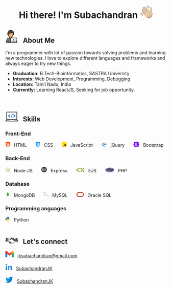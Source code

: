 <h1 align='center'> Hi there! I'm Subachandran <img src='https://raw.githubusercontent.com/Subachandran/Subachandran/main/Images/handWave.png' width='40px'> </h1>

<h2><img src='https://raw.githubusercontent.com/Subachandran/Subachandran/main/Images/aboutmeLogo.png' width='40px'> &nbsp;  About Me</h2>

 I'm a programmer with lot of passion towards solving problems and learning new technologies. I love to explore different languages and frameworks and always eager to try new things.
 
 - <b>Graduation:</b> B.Tech-Bioinformatics, SASTRA University
 - <b>Interests:</b> Web Development, Programming, Debugging
 - <b>Location:</b> Tamil Nadu, India
 - <b>Currently:</b> Learning ReactJS, Seeking for job opportunity.
<br>
<h2><img src='https://raw.githubusercontent.com/Subachandran/Subachandran/main/Images/skillLogo.png' width='40px'> &nbsp; Skills </h2>

<h3> Front-End </h3>
<div valign='center'>
  <img src='https://raw.githubusercontent.com/Subachandran/Subachandran/main/Images/html.png' height='15px'> &nbsp; HTML 
&nbsp; &nbsp; &nbsp;
  <img src='https://raw.githubusercontent.com/Subachandran/Subachandran/main/Images/css.png' height='15px'> &nbsp; CSS 
&nbsp; &nbsp; &nbsp;
  <img src='https://raw.githubusercontent.com/Subachandran/Subachandran/main/Images/js.png' height='15px'> &nbsp; JavaScript 
&nbsp; &nbsp; &nbsp;
  <img src='https://raw.githubusercontent.com/Subachandran/Subachandran/main/Images/jquery.png' height='15px'> &nbsp; jQuery 
&nbsp; &nbsp; &nbsp;
  <img src='https://raw.githubusercontent.com/Subachandran/Subachandran/main/Images/bootstrap.png' height='15px'> &nbsp; Bootstrap 
</div>

<h3> Back-End </h3>
<div>
  <img src='https://raw.githubusercontent.com/Subachandran/Subachandran/main/Images/nodejs.png' height='15px'> &nbsp; Node-JS 
&nbsp; &nbsp; &nbsp;
  <img src='https://raw.githubusercontent.com/Subachandran/Subachandran/main/Images/ex.png' height='17px'> &nbsp; Express
&nbsp; &nbsp; &nbsp;
  <img src='https://raw.githubusercontent.com/Subachandran/Subachandran/main/Images/ejs.png' height='15px'> &nbsp; EJS
&nbsp; &nbsp; &nbsp;
  <img src='https://raw.githubusercontent.com/Subachandran/Subachandran/main/Images/php.png' height='15px'> &nbsp; PHP
</div>

<h3> Database </h3>
<div>
  <img src='https://raw.githubusercontent.com/Subachandran/Subachandran/main/Images/mongodb.png' height='15px'> &nbsp; MongoDB 
&nbsp; &nbsp; &nbsp;
  <img src='https://raw.githubusercontent.com/Subachandran/Subachandran/main/Images/mysql.png' height='15px'> &nbsp; MySQL
&nbsp; &nbsp; &nbsp;
  <img src='https://raw.githubusercontent.com/Subachandran/Subachandran/main/Images/oracle.png' height='15px'> &nbsp; Oracle SQL
</div>

<h3> Programming anguages </h3>
<div>
<img src='https://raw.githubusercontent.com/Subachandran/Subachandran/main/Images/python.png' height='15px'> &nbsp; Python 
</div>

<br>
<h2> <img src='https://raw.githubusercontent.com/Subachandran/Subachandran/main/Images/handShake.png' width='40px'> &nbsp; Let's connect</h2>
<p>
<img src='https://raw.githubusercontent.com/Subachandran/Subachandran/main/Images/gmail.png' height='20px'> &nbsp;  <a href='mailto:jksubachandran@gmail.com'>jksubachandran@gmail.com</a>
<br><br>
<img src='https://raw.githubusercontent.com/Subachandran/Subachandran/main/Images/linkedin.png' height='20px'> &nbsp;  <a href='https://www.linkedin.com/in/subachandranjk/'>SubachandranJK</a>
<br><br> 
<img src='https://raw.githubusercontent.com/Subachandran/Subachandran/main/Images/twitter.png' height='20px'> &nbsp;  <a href='https://twitter.com/SubachandranJK'>SubachandranJK</a>
</p>

